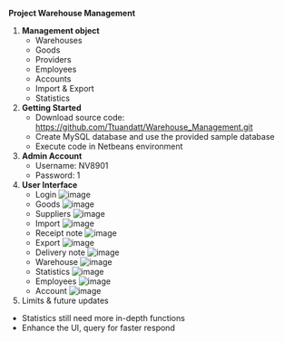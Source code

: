 ****Project Warehouse Management****
1. **Management object**
   - Warehouses
   - Goods
   - Providers
   - Employees
   - Accounts
   - Import & Export
   - Statistics
2. **Getting Started**
   - Download source code:
     https://github.com/Ttuandatt/Warehouse_Management.git
   - Create MySQL database and use the provided sample database
   - Execute code in Netbeans environment
3. **Admin Account**
   - Username: NV8901
   - Password: 1
4. **User Interface**
   - Login
   ![image](https://github.com/Ttuandatt/Warehouse_Management/assets/139537793/50d76a69-db68-4f32-8bee-2ccac4f5ce90)
   - Goods
   ![image](https://github.com/Ttuandatt/Warehouse_Management/assets/139537793/d73adb6b-f66d-4a61-ad5a-efbadd649986)
   - Suppliers
   ![image](https://github.com/Ttuandatt/Warehouse_Management/assets/139537793/3f3e0ace-307d-48f7-8643-98a4067ddba7)
   - Import
   ![image](https://github.com/Ttuandatt/Warehouse_Management/assets/139537793/c134e89d-bde8-416f-86cf-d2fca7b210ba)
   - Receipt note
   ![image](https://github.com/Ttuandatt/Warehouse_Management/assets/139537793/2939ede6-d49d-454f-b1f6-a0ec38a758c5)
   - Export
   ![image](https://github.com/Ttuandatt/Warehouse_Management/assets/139537793/e1b4293d-7460-4bbe-a9e8-12c10e2d809c)
   - Delivery note
   ![image](https://github.com/Ttuandatt/Warehouse_Management/assets/139537793/7643811c-91d5-442f-a53f-b6750d46772e)
   - Warehouse
   ![image](https://github.com/Ttuandatt/Warehouse_Management/assets/139537793/98323bb3-8d50-4666-94dd-a21649c9941e)
   - Statistics
   ![image](https://github.com/Ttuandatt/Warehouse_Management/assets/139537793/011e8c43-46c9-4523-abe9-9b93ae0b9217)
   - Employees
   ![image](https://github.com/Ttuandatt/Warehouse_Management/assets/139537793/4a803e4f-c2df-4d21-a272-2174d16af97c)
   - Account
   ![image](https://github.com/Ttuandatt/Warehouse_Management/assets/139537793/a72e77c4-02fc-4e4c-9c53-512d9ecfea73)
6. Limits & future updates
- Statistics still need more in-depth functions
- Enhance the UI, query for faster respond
